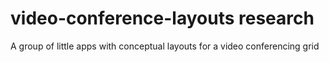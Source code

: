 # video-conference-layouts research
A group of little apps with conceptual layouts for a video conferencing grid

